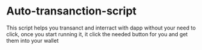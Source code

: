 # Auto-transanction-script
This script helps you transanct and interract with dapp without your need to click, once you start running it, it click the needed button for you and get them into your wallet
